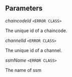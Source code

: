 

## Parameters  
  
<article>

*chaincodeId* `<ERROR CLASS>` 

The unique id of a chaincode.

</article>
<article>

*channelId* `<ERROR CLASS>` 

The unique id of a channel.

</article>
<article>

*ssmName* `<ERROR CLASS>` 

The name of ssm

</article>

